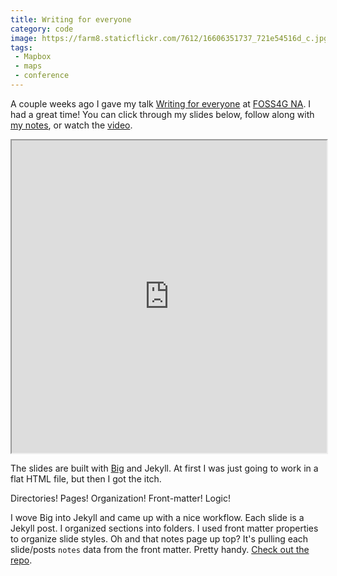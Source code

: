 ```yaml
---
title: Writing for everyone
category: code
image: https://farm8.staticflickr.com/7612/16606351737_721e54516d_c.jpg
tags:
 - Mapbox
 - maps
 - conference
---
```


A couple weeks ago I gave my talk [Writing for everyone](http://katydecorah.com/writing-for-everyone/) at [FOSS4G NA](https://2015.foss4g-na.org/). I had a great time! You can click through my slides below, follow along with [my notes](http://katydecorah.com/writing-for-everyone/notes/), or watch the [video](https://youtu.be/bXd6aRRvJG4?list=PLWW0CjV-TafaJlkE6Zq4OgXgb04TQfNiR).

<iframe src="http://katydecorah.com/writing-for-everyone/" width="100%" height="500px"></iframe>

The slides are built with [Big](http://www.macwright.org/big/) and Jekyll. At first I was just going to work in a flat HTML file, but then I got the itch.

Directories! Pages! Organization! Front-matter! Logic!

I wove Big into Jekyll and came up with a nice workflow. Each slide is a Jekyll post. I organized sections into folders. I used front matter properties to organize slide styles. Oh and that notes page up top? It's pulling each slide/posts `notes` data from the front matter. Pretty handy. [Check out the repo](https://github.com/katydecorah/writing-for-everyone).